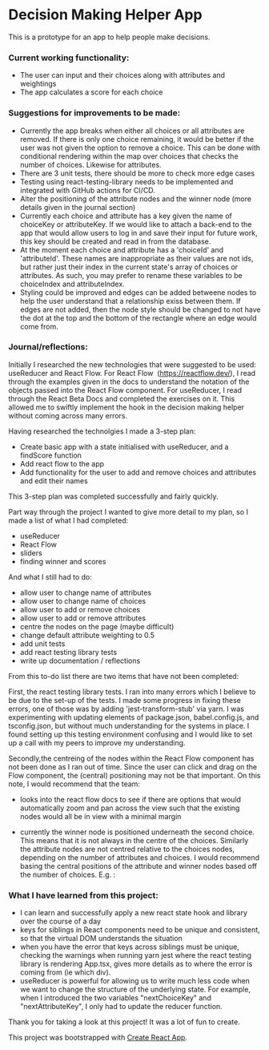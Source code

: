 # Decision Making Helper App

This is a prototype for an app to help people make decisions.

### Current working functionality:

- The user can input and their choices along with attributes and weightings
- The app calculates a score for each choice

### Suggestions for improvements to be made:

- Currently the app breaks when either all choices or all attributes are removed. If there is only one choice remaining, it would be better if the user was not given the option to remove a choice. This can be done with conditional rendering within the map over choices that checks the number of choices. Likewise for attributes.
- There are 3 unit tests, there should be more to check more edge cases
- Testing using react-testing-library needs to be implemented and integrated with GitHub actions for CI/CD.
- Alter the positioning of the attribute nodes and the winner node (more details given in the journal section)
- Currently each choice and attribute has a key given the name of choiceKey or attributeKey. If we would like to attach a back-end to the app that would allow users to log in and save their input for future work, this key should be created and read in from the database.
- At the moment each choice and attribute has a 'choiceId' and 'attributeId'. These names are inappropriate as their values are not ids, but rather just their index in the current state's array of choices or attributes. As such, you may prefer to rename these variables to be choiceIndex and attributeIndex.
- Styling could be improved and edges can be added betweene nodes to help the user understand that a relationship exiss between them. If edges are not added, then the node style should be changed to not have the dot at the top and the bottom of the rectangle where an edge would come from.

### Journal/reflections:

Initially I researched the new technologies that were suggested to be used: useReducer and React Flow. For React Flow  (https://reactflow.dev/), I read through the examples given in the docs to understand the notation of the objects passed into the React Flow component. For useReducer, I read through the React Beta Docs and completed the exercises on it. This allowed me to swiftly implement the hook in the decision making helper without coming across many errors.

Having researched the technolgies I made a 3-step plan:

- Create basic app with a state initialised with useReducer, and a findScore function
- Add react flow to the app
- Add functionality for the user to add and remove choices and attributes and edit their names

This 3-step plan was completed successfully and fairly quickly.

Part way through the project I wanted to give more detail to my plan, so I made a list of what I had completed:

- useReducer
- React Flow
- sliders
- finding winner and scores

And what I still had to do:

- allow user to change name of attributes
- allow user to change name of choices
- allow user to add or remove choices
- allow user to add or remove attributes
- centre the nodes on the page (maybe difficult)
- change default attribute weighting to 0.5
- add unit tests
- add react testing library tests
- write up documentation / reflections

From this to-do list there are two items that have not been completed:

First, the react testing library tests. I ran into many errors which I believe to be due to the set-up of the tests. I made some progress in fixing these errors, one of those was by adding 'jest-transform-stub' via yarn. I was experimenting with updating elements of package.json, babel.config.js, and tsconfig.json, but without much understanding for the systems in place. I found setting up this testing environment confusing and I would like to set up a call with my peers to improve my understanding.

Secondly,the centreing of the nodes within the React Flow component has not been done as I ran out of time. Since the user can click and drag on the Flow component, the (central) positioning may not be that important. On this note, I would recommend that the team:

- looks into the react flow docs to see if there are options that would automatically zoom and pan across the view such that the existing nodes would all be in view with a minimal margin

- currently the winner node is positioned underneath the second choice. This means that it is not always in the centre of the choices. Similarly the attribute nodes are not centred relative to the choices nodes, depending on the number of attributes and choices. I would recommend basing the central positions of the attribute and winner nodes based off the number of choices. E.g. :

### What I have learned from this project:

- I can learn and successfully apply a new react state hook and library over the course of a day
- keys for siblings in React components need to be unique and consistent, so that the virtual DOM understands the situation
- when you have the error that keys across siblings must be unique, checking the warnings when running yarn jest where the react testing library is rendering App.tsx, gives more details as to where the error is coming from (ie which div).
- useReducer is powerful for allowing us to write much less code when we want to change the structure of the underlying state. For example, when I introduced the two variables "nextChoiceKey" and "nextAttributeKey", I only had to update the reducer function.

Thank you for taking a look at this project! It was a lot of fun to create.

This project was bootstrapped with [Create React App](https://github.com/facebook/create-react-app).
